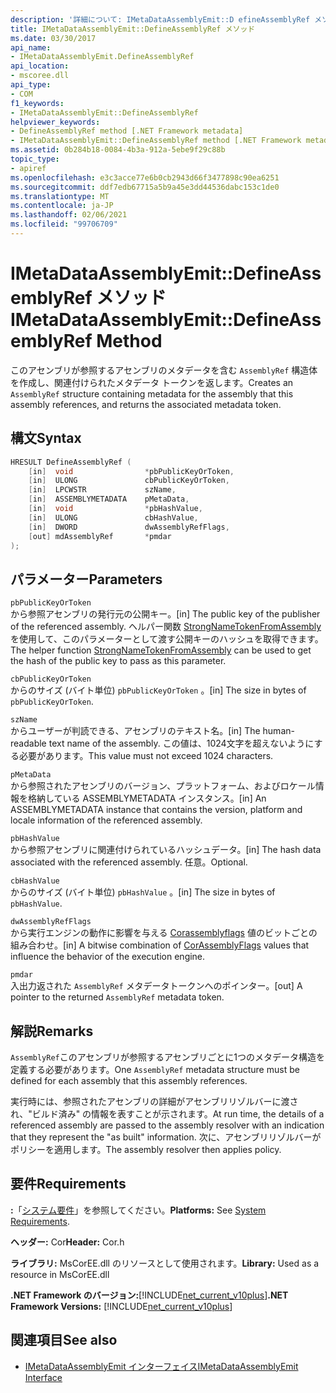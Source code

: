 ```yaml
---
description: '詳細について: IMetaDataAssemblyEmit::D efineAssemblyRef メソッド'
title: IMetaDataAssemblyEmit::DefineAssemblyRef メソッド
ms.date: 03/30/2017
api_name:
- IMetaDataAssemblyEmit.DefineAssemblyRef
api_location:
- mscoree.dll
api_type:
- COM
f1_keywords:
- IMetaDataAssemblyEmit::DefineAssemblyRef
helpviewer_keywords:
- DefineAssemblyRef method [.NET Framework metadata]
- IMetaDataAssemblyEmit::DefineAssemblyRef method [.NET Framework metadata]
ms.assetid: 0b284b18-0084-4b3a-912a-5ebe9f29c88b
topic_type:
- apiref
ms.openlocfilehash: e3c3acce77e6b0cb2943d66f3477898c90ea6251
ms.sourcegitcommit: ddf7edb67715a5b9a45e3dd44536dabc153c1de0
ms.translationtype: MT
ms.contentlocale: ja-JP
ms.lasthandoff: 02/06/2021
ms.locfileid: "99706709"
---
```

# <a name="imetadataassemblyemitdefineassemblyref-method"></a><span data-ttu-id="dc270-103">IMetaDataAssemblyEmit::DefineAssemblyRef メソッド</span><span class="sxs-lookup"><span data-stu-id="dc270-103">IMetaDataAssemblyEmit::DefineAssemblyRef Method</span></span>

<span data-ttu-id="dc270-104">このアセンブリが参照するアセンブリのメタデータを含む `AssemblyRef` 構造体を作成し、関連付けられたメタデータ トークンを返します。</span><span class="sxs-lookup"><span data-stu-id="dc270-104">Creates an `AssemblyRef` structure containing metadata for the assembly that this assembly references, and returns the associated metadata token.</span></span>  
  
## <a name="syntax"></a><span data-ttu-id="dc270-105">構文</span><span class="sxs-lookup"><span data-stu-id="dc270-105">Syntax</span></span>  
  
```cpp  
HRESULT DefineAssemblyRef (  
    [in]  void                *pbPublicKeyOrToken,  
    [in]  ULONG               cbPublicKeyOrToken,  
    [in]  LPCWSTR             szName,  
    [in]  ASSEMBLYMETADATA    pMetaData,  
    [in]  void                *pbHashValue,  
    [in]  ULONG               cbHashValue,  
    [in]  DWORD               dwAssemblyRefFlags,  
    [out] mdAssemblyRef       *pmdar  
);  
```  
  
## <a name="parameters"></a><span data-ttu-id="dc270-106">パラメーター</span><span class="sxs-lookup"><span data-stu-id="dc270-106">Parameters</span></span>  

 `pbPublicKeyOrToken`  
 <span data-ttu-id="dc270-107">から参照アセンブリの発行元の公開キー。</span><span class="sxs-lookup"><span data-stu-id="dc270-107">[in] The public key of the publisher of the referenced assembly.</span></span> <span data-ttu-id="dc270-108">ヘルパー関数 [StrongNameTokenFromAssembly](../strong-naming/strongnametokenfromassembly-function.md) を使用して、このパラメーターとして渡す公開キーのハッシュを取得できます。</span><span class="sxs-lookup"><span data-stu-id="dc270-108">The helper function [StrongNameTokenFromAssembly](../strong-naming/strongnametokenfromassembly-function.md) can be used to get the hash of the public key to pass as this parameter.</span></span>  
  
 `cbPublicKeyOrToken`  
 <span data-ttu-id="dc270-109">からのサイズ (バイト単位) `pbPublicKeyOrToken` 。</span><span class="sxs-lookup"><span data-stu-id="dc270-109">[in] The size in bytes of `pbPublicKeyOrToken`.</span></span>  
  
 `szName`  
 <span data-ttu-id="dc270-110">からユーザーが判読できる、アセンブリのテキスト名。</span><span class="sxs-lookup"><span data-stu-id="dc270-110">[in] The human-readable text name of the assembly.</span></span> <span data-ttu-id="dc270-111">この値は、1024文字を超えないようにする必要があります。</span><span class="sxs-lookup"><span data-stu-id="dc270-111">This value must not exceed 1024 characters.</span></span>  
  
 `pMetaData`  
 <span data-ttu-id="dc270-112">から参照されたアセンブリのバージョン、プラットフォーム、およびロケール情報を格納している ASSEMBLYMETADATA インスタンス。</span><span class="sxs-lookup"><span data-stu-id="dc270-112">[in] An ASSEMBLYMETADATA instance that contains the version, platform and locale information of the referenced assembly.</span></span>  
  
 `pbHashValue`  
 <span data-ttu-id="dc270-113">から参照アセンブリに関連付けられているハッシュデータ。</span><span class="sxs-lookup"><span data-stu-id="dc270-113">[in] The hash data associated with the referenced assembly.</span></span> <span data-ttu-id="dc270-114">任意。</span><span class="sxs-lookup"><span data-stu-id="dc270-114">Optional.</span></span>  
  
 `cbHashValue`  
 <span data-ttu-id="dc270-115">からのサイズ (バイト単位) `pbHashValue` 。</span><span class="sxs-lookup"><span data-stu-id="dc270-115">[in] The size in bytes of `pbHashValue`.</span></span>  
  
 `dwAssemblyRefFlags`  
 <span data-ttu-id="dc270-116">から実行エンジンの動作に影響を与える [Corassemblyflags](corassemblyflags-enumeration.md) 値のビットごとの組み合わせ。</span><span class="sxs-lookup"><span data-stu-id="dc270-116">[in] A bitwise combination of [CorAssemblyFlags](corassemblyflags-enumeration.md) values that influence the behavior of the execution engine.</span></span>  
  
 `pmdar`  
 <span data-ttu-id="dc270-117">入出力返された `AssemblyRef` メタデータトークンへのポインター。</span><span class="sxs-lookup"><span data-stu-id="dc270-117">[out] A pointer to the returned `AssemblyRef` metadata token.</span></span>  
  
## <a name="remarks"></a><span data-ttu-id="dc270-118">解説</span><span class="sxs-lookup"><span data-stu-id="dc270-118">Remarks</span></span>  

 <span data-ttu-id="dc270-119">`AssemblyRef`このアセンブリが参照するアセンブリごとに1つのメタデータ構造を定義する必要があります。</span><span class="sxs-lookup"><span data-stu-id="dc270-119">One `AssemblyRef` metadata structure must be defined for each assembly that this assembly references.</span></span>  
  
 <span data-ttu-id="dc270-120">実行時には、参照されたアセンブリの詳細がアセンブリリゾルバーに渡され、"ビルド済み" の情報を表すことが示されます。</span><span class="sxs-lookup"><span data-stu-id="dc270-120">At run time, the details of a referenced assembly are passed to the assembly resolver with an indication that they represent the "as built" information.</span></span> <span data-ttu-id="dc270-121">次に、アセンブリリゾルバーがポリシーを適用します。</span><span class="sxs-lookup"><span data-stu-id="dc270-121">The assembly resolver then applies policy.</span></span>  
  
## <a name="requirements"></a><span data-ttu-id="dc270-122">要件</span><span class="sxs-lookup"><span data-stu-id="dc270-122">Requirements</span></span>  

 <span data-ttu-id="dc270-123">**:**「[システム要件](../../get-started/system-requirements.md)」を参照してください。</span><span class="sxs-lookup"><span data-stu-id="dc270-123">**Platforms:** See [System Requirements](../../get-started/system-requirements.md).</span></span>  
  
 <span data-ttu-id="dc270-124">**ヘッダー:** Cor</span><span class="sxs-lookup"><span data-stu-id="dc270-124">**Header:** Cor.h</span></span>  
  
 <span data-ttu-id="dc270-125">**ライブラリ:** MsCorEE.dll のリソースとして使用されます。</span><span class="sxs-lookup"><span data-stu-id="dc270-125">**Library:** Used as a resource in MsCorEE.dll</span></span>  
  
 <span data-ttu-id="dc270-126">**.NET Framework のバージョン:**[!INCLUDE[net_current_v10plus](../../../../includes/net-current-v10plus-md.md)]</span><span class="sxs-lookup"><span data-stu-id="dc270-126">**.NET Framework Versions:** [!INCLUDE[net_current_v10plus](../../../../includes/net-current-v10plus-md.md)]</span></span>  
  
## <a name="see-also"></a><span data-ttu-id="dc270-127">関連項目</span><span class="sxs-lookup"><span data-stu-id="dc270-127">See also</span></span>

- [<span data-ttu-id="dc270-128">IMetaDataAssemblyEmit インターフェイス</span><span class="sxs-lookup"><span data-stu-id="dc270-128">IMetaDataAssemblyEmit Interface</span></span>](imetadataassemblyemit-interface.md)
